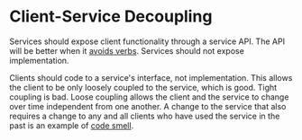 # Client-Service Decoupling

Services should expose client functionality through a service API.  The API will be better when it [avoids verbs](get_and_set.md).  Services should not expose implementation.  

Clients should code to a service's interface, not implementation.  This allows the client to be only loosely coupled to the service, which is good.  Tight coupling is bad.  Loose coupling allows the client and the service to change over time independent from one another.  A change to the service that also requires a change to any and all clients who have used the service in the past is an example of [code smell](code_smell.md).
